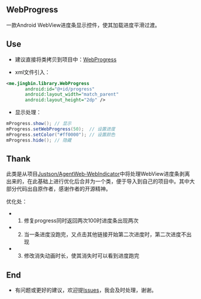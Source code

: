 ## WebProgress
一款Android WebView进度条显示控件，使其加载进度平滑过渡。

## Use
 - 建议直接将类拷贝到项目中：[WebProgress](https://github.com/youlookwhat/WebProgress/blob/master/library/src/main/java/me/jingbin/library/WebProgress.java)

 - xml文件引入：

 ```xml
 <me.jingbin.library.WebProgress
        android:id="@+id/progress"
        android:layout_width="match_parent"
        android:layout_height="2dp" />
 ```

- 显示处理：

 ```java
 mProgress.show(); // 显示
 mProgress.setWebProgress(50);  // 设置进度
 mProgress.setColor("#ff0000"); // 设置颜色
 mProgress.hide(); // 隐藏
 ```

## Thank
此类是从项目[Justson/AgentWeb-WebIndicator](https://github.com/Justson/AgentWeb/blob/master/agentweb-core/src/main/java/com/just/agentweb/WebIndicator.java)中将处理WebView进度条剥离出来的，在此基础上进行优化后合并为一个类，便于导入到自己的项目中。其中大部分代码出自原作者，感谢作者的开源精神。

优化处：

 * 1. 修复progress同时返回两次100时进度条出现两次
 * 2. 当一条进度没跑完，又点击其他链接开始第二次进度时，第二次进度不出现
 * 3. 修改消失动画时长，使其消失时可以看到进度跑完

## End
 - 有问题或更好的建议，欢迎提[Issues](https://github.com/youlookwhat/WebProgress/issues)，我会及时处理，谢谢。



